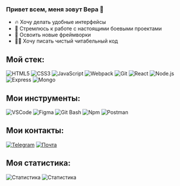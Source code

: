 ### Привет всем, меня зовут Вера 👋

- 🔥 Хочу делать удобные интерфейсы
- 🎯 Стремлюсь к работе с настоящими боевыми проектами
- 🏫 Освоить новые фреймворки
- ✍🏻 Хочу писать чистый читабельный код

## Мой стек:
![HTML5](https://img.shields.io/badge/HTML5-333?style=for-the-badge&logo=html5&logoColor=E34F26)
![CSS3](https://img.shields.io/badge/CSS3-333?style=for-the-badge&logo=css3&logoColor=1572B6)
![JavaScript](https://img.shields.io/badge/JavaScript-333?style=for-the-badge&logo=javascript&logoColor=#f7e01d)
![Webpack](https://img.shields.io/badge/Webpack-333?style=for-the-badge&logo=webpack&logoColor=231b7abf)
![Git](https://img.shields.io/badge/Git-333?style=for-the-badge&logo=git&logoColor=f15135)
![React](https://img.shields.io/badge/React-333?style=for-the-badge&logo=react&logoColor=03d5fc)
![Node.js](https://img.shields.io/badge/Node.js-333?style=for-the-badge&logo=node.js&logoColor=90c640)
![Express](https://img.shields.io/badge/Express-333?style=for-the-badge&logo=express&logoColor=fff)
![Mongo](https://img.shields.io/badge/MongoDB-333?style=for-the-badge&logo=mongodb&logoColor=4fa94b)

## Мои инструменты:
![VSCode](https://img.shields.io/badge/VSCode-333?style=for-the-badge&logo=visualstudiocode&logoColor=259fee)
![Figma](https://img.shields.io/badge/Figma-333?style=for-the-badge&logo=figma&logoColor=fff)
![Git Bash](https://img.shields.io/badge/Git&nbsp;Bash-333?style=for-the-badge&logo=git)
![Npm](https://img.shields.io/badge/Npm-333?style=for-the-badge&logo=npm)
![Postman](https://img.shields.io/badge/Postman-333?style=for-the-badge&logo=postman&logoColor=ff6c37)


## Мои контакты:
[![Telegram](https://img.shields.io/badge/Телеграм-333?style=for-the-badge&logo=telegram&logoColor=279fd9)](https://t.me/chashchinav)
<a href="mailto:chaschinavera@gmail.com">![Почта](https://img.shields.io/badge/Почта-333?style=for-the-badge&logo=mail.ru&logoColor=fecc00)</a>

## Моя статистика:
![Статистика](https://github-readme-stats.vercel.app/api/top-langs/?username=chashchinavera&theme=dark)
![Статистика](https://github-readme-stats.vercel.app/api?username=chashchinavera&show_icons=true&theme=dark)